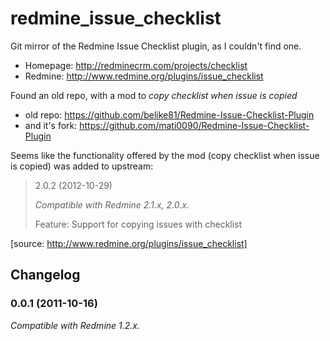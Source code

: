 redmine_issue_checklist
=======================

Git mirror of the Redmine Issue Checklist plugin, as I couldn't find one.
* Homepage: http://redminecrm.com/projects/checklist
* Redmine: http://www.redmine.org/plugins/issue_checklist

Found an old repo, with a mod to _copy checklist when issue is copied_
* old repo: https://github.com/belike81/Redmine-Issue-Checklist-Plugin
* and it's fork: https://github.com/mati0090/Redmine-Issue-Checklist-Plugin

Seems like the functionality offered by the mod (copy checklist when issue is copied) was added to upstream:
>2.0.2 (2012-10-29)
>
>_Compatible with Redmine 2.1.x, 2.0.x._
>
>    Feature: Support for copying issues with checklist

[source: http://www.redmine.org/plugins/issue_checklist]

Changelog
---------

### 0.0.1 (2011-10-16)

_Compatible with Redmine 1.2.x._
